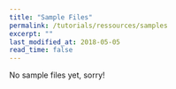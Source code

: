 ```yaml
---
title: "Sample Files"
permalink: /tutorials/ressources/samples
excerpt: ""
last_modified_at: 2018-05-05
read_time: false
---
```


No sample files yet, sorry!


